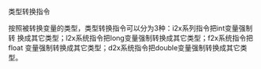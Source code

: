 类型转换指令

按照被转换变量的类型，类型转换指令可以分为3种：i2x系列指令把int变量强制转
换成其它类型；l2x系统指令把long变量强制转换成其它类型；f2x系统指令把float
变量强制转换成其它类型；d2x系统指令把double变量强制转换成其它类型。
